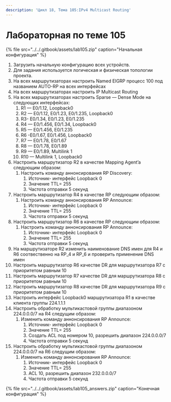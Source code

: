 ```yaml
---
description: 'Цикл 18, Тема 105:IPv4 Multicast Routing'
---
```


# Лабораторная по теме 105

{% file src="../../.gitbook/assets/lab105.zip" caption="Начальная конфигурация" %}

1. Загрузить начальную конфигурацию всех устройств.
2. Для задания используется логическая и физическая топологии проекта.
3. На всех маршрутизаторах настроить Named EIGRP процесс 100 под названием AUTO-RP на всех интерфейсах
4. На всех маршрутизаторах настроить IP Multicast Routing
5. На всех маршрутизаторах настроить Sparse — Dense Mode на следующих интерфейсах:
   1. R1 — E0/1.12, Loopback0
   2. R2 — E0/1.12, E0/1.23, E0/1.235, Loopback0
   3. R3- E0/1.34, E0/1.23, E0/1.235
   4. R4 — E0/1.456, E0/1.34,  Loopback0
   5. R5 — E0/1.456, E0/1.235
   6. R6 -E0/1.67, E0/1.456, Loopback0
   7. R7 — E0/1.78, E0/1.67
   8. R8 — E0/1.78, E0/1.89
   9. R9 — E0/1.89, Multilink 1
   10. R10 — Multilink 1, Loopback0
6. Настроить маршрутизатор R2 в качестве Mapping Agent’a следующим образом:
   1. Настроить команду аннонсирования RP Discovery:
      1. Источник- интерфейс Loopback 0
      2. Значение TTL= 255
      3. Частота отправки 5 секунд
7. Настроить маршрутизатор R4 в качестве RP следующим образом:
   1. Настроить команду аннонсирования RP Announce:
      1. Источник- интерфейс Loopback 0
      2. Значение TTL= 255
      3. Частота отправки 5 секунд
8. Настроить маршрутизатор R6 в качестве RP следующим образом:
   1. Настроить команду аннонсирования RP Announce:
      1. Источник- интерфейс Loopback 0
      2. Значение TTL= 255
      3. Частота отправки 5 секунд
9. На маршрутизаторе R2 изменить наименование DNS имен для R4 и R6 соотвественно на RP\_4 и RP\_6 и проверить применение DNS имен
10. Настроить маршрутизатор R6 качестве DR для маршрутизатора R7 с приоритетом равным 10
11. Настроить маршрутизатор R7 качестве DR для маршрутизатора R8 с приоритетом равным 10
12. Настроить маршрутизатор R8 качестве DR для маршрутизатора R9 с приоритетом равным 10
13. Настроить интерфейс Loopback0 маршрутизатора R1 в качестве клиента группы 224.1.1.1
14. Настроить обработку мультикастовой группы диапазоном 224.0.0.0/7 на R4 следущим образом:
    1. Изменить команду аннонсирования RP Announce:
       1. Источник- интерфейс Loopback 0
       2. Значение TTL= 255
       3. Создать ACL под номером  10, разрешить диапазон 224.0.0.0/7
       4. Частота отправки 5 секунд
15. Настроить обработку мультикастовой группы диапазоном 224.0.0.0/7 на R6 следущим образом:
    1. Изменить команду аннонсирования RP Announce:
       1. Источник- интерфейс Loopback 0
       2. Значение TTL= 255
       3. ACL 10, разрешить диапазон 232.0.0.0/7
       4. Частота отправки 5 секунд

{% file src="../../.gitbook/assets/lab105\_answers.zip" caption="Конечная конфигурация" %}

